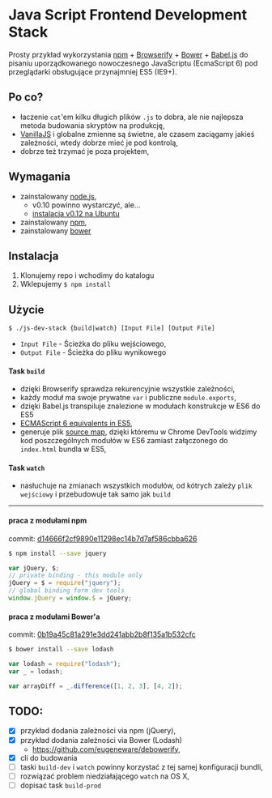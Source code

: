 Java Script Frontend Development Stack
=========================
Prosty przykład wykorzystania [npm] + [Browserify] + [Bower] + [Babel.js] do pisaniu uporządkowanego nowoczesnego JavaScriptu (EcmaScript 6) pod przeglądarki obsługujące przynajmniej ES5 (IE9+).

Po co?
--------

* łaczenie `cat`'em kilku długich plików `.js` to dobra, ale nie najlepsza metoda budowania skryptów na produkcję,
* [VanillaJS](http://vanilla-js.com/) i globalne zmienne są świetne, ale czasem zaciągamy jakieś zależności, wtedy dobrze mieć je pod kontrolą,
* dobrze też trzymać je poza projektem,

Wymagania
--------------
* zainstalowany [node.js],
	* v0.10 powinno wystarczyć, ale...
    * [instalacja v0.12 na Ubuntu](https://nodesource.com/blog/nodejs-v012-iojs-and-the-nodesource-linux-repositories#the-nodesource-linux-repositories)
* zainstalowany [npm],
* zainstalowany [bower](http://bower.io/#install-bower)

Instalacja
-----------
1. Klonujemy repo i wchodimy do katalogu
2. Wklepujemy `$ npm install`

Użycie
-------
```sh
$ ./js-dev-stack {build|watch} [Input File] [Output File]
```

- `Input File` - Ścieżka do pliku wejściowego,
- `Output File` - Ścieżka do pliku wynikowego

#### Task `build`
* dzięki Browserify sprawdza rekurencyjnie wszystkie zależności,
* każdy moduł ma swoje prywatne `var` i publiczne `module.exports`,
* dzięki Babel.js transpiluje znalezione w modułach konstrukcje w ES6 do ES5
* [ECMAScript 6 equivalents in ES5](https://github.com/addyosmani/es6-equivalents-in-es5),
* generuje plik [source map](https://github.com/ryanseddon/source-map/wiki/Source-maps:-languages,-tools-and-other-info), dzięki któremu w Chrome DevTools widzimy kod poszczególnych modułów w ES6 zamiast załączonego do `index.html` bundla w ES5,

#### Task `watch`
* nasłuchuje na zmianach wszystkich modułów, od kótrych zależy `plik wejściowy` i przebudowuje tak samo jak `build`


------

#### praca z modułami npm

commit: [d14666f2cf9890e11298ec14b7d7af586cbba626](https://github.com/czterystaczwarty/js-dev-stack/commit/d14666f2cf9890e11298ec14b7d7af586cbba626)
```sh
$ npm install --save jquery
```

```js
var jQuery, $;
// private binding - this module only
jQuery = $ = require("jquery");
// global binding form dev tools
window.jQuery = window.$ = jQuery;
```

#### praca z modułami Bower'a

commit: [0b19a45c81a291e3dd241abb2b8f135a1b532cfc](https://github.com/czterystaczwarty/js-dev-stack/commit/0b19a45c81a291e3dd241abb2b8f135a1b532cfc)

```sh
$ bower install --save lodash
```
```js
var lodash = require("lodash");
var _ = lodash;

var arrayDiff = _.difference([1, 2, 3], [4, 2]);
```


TODO:
--------
- [x] przykład dodania zależności via npm (jQuery),
- [x] przykład dodania zależności via Bower (Lodash)
	- https://github.com/eugeneware/debowerify,
- [x] cli do budowania
- [ ] taski `build-dev` i `watch` powinny korzystać z tej samej konfiguracji bundli,
- [ ] rozwiązać problem niedziałającego `watch` na OS X,
- [ ] dopisać task `build-prod`

[node.js]:http://nodejs.org/
[npm]:https://docs.npmjs.com/getting-started/what-is-npm
[Browserify]:http://browserify.org/
[Bower]:https://bower.io
[Bower'a]:https://bower.io
[Babel.js]:http://babeljs.io
